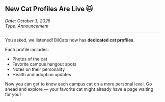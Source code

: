 ## New Cat Profiles Are Live 🐱

*Date: October 3, 2025*  
*Type: Announcement*

---

You asked, we listened! BilCats now has **dedicated cat profiles**.  

Each profile includes:  
- Photos of the cat  
- Favorite campus hangout spots  
- Notes on their personality  
- Health and adoption updates  

Now you can get to know each campus cat on a more personal level. Go ahead and explore — your favorite cat might already have a page waiting for you!
